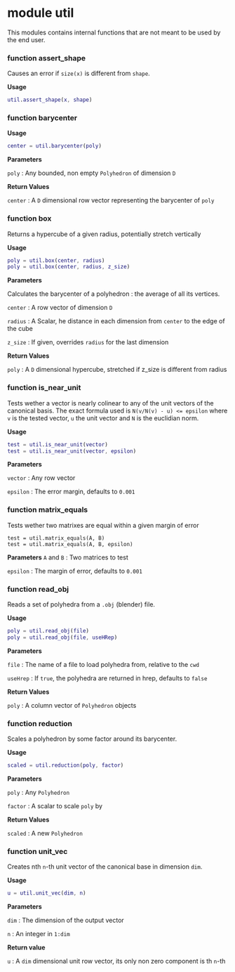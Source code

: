 
# <span class="code"> <span class="mod">module</span> util </span>

This modules contains internal functions that are not meant to be used
by the end user.



### <span class="code"> <span class="kw">function</span> assert_shape </span>

Causes an error if `size(x)` is different from `shape`.

**Usage**

```matlab
util.assert_shape(x, shape)
```

### <span class="code"> <span class="kw">function</span> barycenter </span>

**Usage**
```matlab
center = util.barycenter(poly)
```

**Parameters**

`poly`
: Any bounded, non empty `Polyhedron` of dimension `D`

**Return Values**

`center`
: A `D` dimensional row vector representing the barycenter of `poly` 


### <span class="code"> <span class="kw">function</span> box </span>

Returns a hypercube of a given radius, potentially stretch vertically

**Usage**
```matlab
poly = util.box(center, radius)
poly = util.box(center, radius, z_size)
```

**Parameters**

Calculates the barycenter of a polyhedron : the average of all its vertices.

`center`
:   A row vector of dimension `D`

`radius`
:   A Scalar, he distance in each dimension  from `center` to the edge of the cube

`z_size`
:   If given, overrides `radius` for the last dimension

**Return Values**

`poly`
:   A `D` dimensional hypercube, stretched if z_size is different from radius

### <span class="code"> <span class="kw">function</span> is_near_unit </span>

Tests wether a vector is nearly colinear to any of the unit vectors of 
the canonical basis. The exact formula used is `N(v/N(v) - u) <= epsilon`
where `v` is the tested vector, `u` the unit vector and `N` is the euclidian norm.

**Usage**
```matlab
test = util.is_near_unit(vector)
test = util.is_near_unit(vector, epsilon)
```

**Parameters**

`vector`
: Any row vector

`epsilon`
: The error margin, defaults to `0.001`

### <span class="code"> <span class="kw">function</span> matrix_equals </span>

Tests wether two matrixes are equal within a given margin of error
```usage
test = util.matrix_equals(A, B)
test = util.matrix_equals(A, B, epsilon)
```

**Parameters**
`A` and `B`
: Two matrices to test

`epsilon`
: The margin of error, defaults to `0.001`


### <span class="code"> <span class="kw">function</span> read_obj </span>

Reads a set of polyhedra from a `.obj` (blender) file.

**Usage**
```matlab
poly = util.read_obj(file)
poly = util.read_obj(file, useHRep)
```

**Parameters**

`file`
: The name of a file to load polyhedra from, relative to the `cwd`

`useHrep`
: If `true`, the polyhedra are returned in hrep, defaults to `false`

**Return Values**

`poly`
: A column vector of `Polyhedron` objects

### <span class="code"> <span class="kw">function</span> reduction </span>

Scales a polyhedron by some factor around its barycenter.

**Usage**
```matlab
scaled = util.reduction(poly, factor)
```

**Parameters**

`poly`
: Any `Polyhedron`

`factor`
: A scalar to scale `poly` by

**Return Values**

`scaled`
: A new `Polyhedron`


### <span class="code"> <span class="kw">function</span> unit_vec </span>

Creates nth `n`-th unit vector of the canonical base in dimension `dim`.

**Usage**
```matlab
u = util.unit_vec(dim, n)
```

**Parameters**

`dim`
: The dimension of the output vector

`n`
: An integer in `1:dim`

**Return value**

`u`
: A `dim` dimensional unit row vector, its only non zero component is th `n`-th

